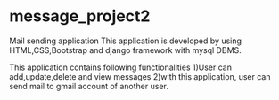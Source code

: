 # message_project2
Mail sending application
This application is developed by using HTML,CSS,Bootstrap and django framework with mysql DBMS.

This application contains following functionalities
1)User can add,update,delete and view messages
2)with this application, user can send mail to gmail account of another user.

